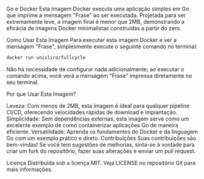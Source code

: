 
Go e Docker
Esta imagem Docker executa uma aplicação simples em Go que imprime a mensagem "Frase" ao ser executada. Projetada para ser extremamente leve, a imagem final é menor que 2MB, demonstrando a eficácia de imagens Docker minimalistas construídas a partir do zero.

Como Usar Esta Imagem
Para executar esta imagem Docker e ver a mensagem "Frase", simplesmente execute o seguinte comando no terminal:

```bash
docker run unixlira/fullcycle
```

Não há necessidade de configurar nada adicionalmente; ao executar o comando acima, você verá a mensagem "Frase" impressa diretamente no seu terminal.

Por que Usar Esta Imagem?

Leveza: Com menos de 2MB, esta imagem é ideal para qualquer pipeline CI/CD, oferecendo velocidades rápidas de download e implantação.
Simplicidade: Sem dependências externas, esta imagem serve como um excelente exemplo de como containerizar aplicações Go de maneira eficiente.
Versatilidade: Aprenda os fundamentos do Docker e da linguagem Go com um exemplo prático e direto.
Contribuições
Suas contribuições são bem-vindas! Se você tem sugestões de melhorias, sinta-se à vontade para criar um fork do repositório, fazer suas alterações e enviar um pull request.

Licença
Distribuída sob a licença MIT. Veja LICENSE no repositório Git para mais informações.
